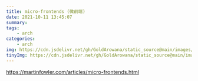 ```yaml
---
title: micro-frontends (微前端)
date: 2021-10-11 13:45:07
summary:
tags:
    - arch
categories:
    - arch
img: https://cdn.jsdelivr.net/gh/GoldArowana/static_source@main/images/cover/co47.png
tinyImg: https://cdn.jsdelivr.net/gh/GoldArowana/static_source@main/images/tiny/cover/co47.jpg
---
```


https://martinfowler.com/articles/micro-frontends.html